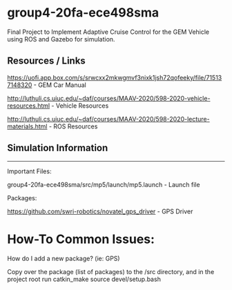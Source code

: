 # group4-20fa-ece498sma

Final Project to Implement Adaptive Cruise Control for the GEM Vehicle using ROS and Gazebo for simulation.








## Resources / Links

https://uofi.app.box.com/s/srwcxx2mkwgmvf3nixk1jsh72qofeeky/file/715137148320 - GEM Car Manual

http://luthuli.cs.uiuc.edu/~daf/courses/MAAV-2020/598-2020-vehicle-resources.html - Vehicle Resources

http://luthuli.cs.uiuc.edu/~daf/courses/MAAV-2020/598-2020-lecture-materials.html -  ROS Resources



## Simulation Information
____

Important Files: 

group4-20fa-ece498sma/src/mp5/launch/mp5.launch - Launch file 



Packages:


https://github.com/swri-robotics/novatel_gps_driver - GPS Driver

# How-To Common Issues:

How do I add a new package? (ie: GPS)

Copy over the package (list of packages) to the /src directory, and in the project root run catkin_make
source devel/setup.bash


